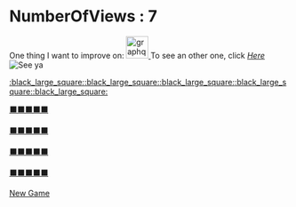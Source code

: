 # NumberOfViews : 7
One thing I want to improve on:  <a href="https://graphql.org" target="_blank" rel="noreferrer"> <img src="https://www.vectorlogo.zone/logos/graphql/graphql-icon.svg" alt="graphql" width="40" height="40"/> </a>
To see an other one, click *[Here](https://github.com/Charles-Chrismann)*
![See ya](https://next-lvl-github.herokuapp.com/slide/random)
<p align="left">
<a href="https://next-lvl-github.herokuapp.com/minesweeper/update?x=undefined&y=undefined">:black_large_square:</a><a href="https://next-lvl-github.herokuapp.com/minesweeper/update?x=undefined&y=undefined">:black_large_square:</a><a href="https://next-lvl-github.herokuapp.com/minesweeper/update?x=undefined&y=undefined">:black_large_square:</a><a href="https://next-lvl-github.herokuapp.com/minesweeper/update?x=undefined&y=undefined">:black_large_square:</a><a href="https://next-lvl-github.herokuapp.com/minesweeper/update?x=undefined&y=undefined">:black_large_square:</a>

<a href="https://next-lvl-github.herokuapp.com/minesweeper/update?x=undefined&y=undefined">:black_large_square:</a><a href="https://next-lvl-github.herokuapp.com/minesweeper/update?x=undefined&y=undefined">:black_large_square:</a><a href="https://next-lvl-github.herokuapp.com/minesweeper/update?x=undefined&y=undefined">:black_large_square:</a><a href="https://next-lvl-github.herokuapp.com/minesweeper/update?x=undefined&y=undefined">:black_large_square:</a><a href="https://next-lvl-github.herokuapp.com/minesweeper/update?x=undefined&y=undefined">:black_large_square:</a>

<a href="https://next-lvl-github.herokuapp.com/minesweeper/update?x=undefined&y=undefined">:black_large_square:</a><a href="https://next-lvl-github.herokuapp.com/minesweeper/update?x=undefined&y=undefined">:black_large_square:</a><a href="https://next-lvl-github.herokuapp.com/minesweeper/update?x=undefined&y=undefined">:black_large_square:</a><a href="https://next-lvl-github.herokuapp.com/minesweeper/update?x=undefined&y=undefined">:black_large_square:</a><a href="https://next-lvl-github.herokuapp.com/minesweeper/update?x=undefined&y=undefined">:black_large_square:</a>

<a href="https://next-lvl-github.herokuapp.com/minesweeper/update?x=undefined&y=undefined">:black_large_square:</a><a href="https://next-lvl-github.herokuapp.com/minesweeper/update?x=undefined&y=undefined">:black_large_square:</a><a href="https://next-lvl-github.herokuapp.com/minesweeper/update?x=undefined&y=undefined">:black_large_square:</a><a href="https://next-lvl-github.herokuapp.com/minesweeper/update?x=undefined&y=undefined">:black_large_square:</a><a href="https://next-lvl-github.herokuapp.com/minesweeper/update?x=undefined&y=undefined">:black_large_square:</a>

<a href="https://next-lvl-github.herokuapp.com/minesweeper/update?x=undefined&y=undefined">:black_large_square:</a><a href="https://next-lvl-github.herokuapp.com/minesweeper/update?x=undefined&y=undefined">:black_large_square:</a><a href="https://next-lvl-github.herokuapp.com/minesweeper/update?x=undefined&y=undefined">:black_large_square:</a><a href="https://next-lvl-github.herokuapp.com/minesweeper/update?x=undefined&y=undefined">:black_large_square:</a><a href="https://next-lvl-github.herokuapp.com/minesweeper/update?x=undefined&y=undefined">:black_large_square:</a>

</p>
<a href="https://next-lvl-github.herokuapp.com/minesweeper/new">New Game</a>
